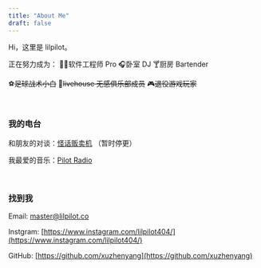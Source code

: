 ```yaml
---
title: "About Me"
draft: false
---
```


Hi，这里是 lilpilot。

正在努力成为： 👨‍💻软件工程师 Pro 🎧卧室 DJ 🍸厨房 Bartender

⚽~~足球战术小白~~ 🥁~~livehouse 无感俱乐部成员~~ 🎮~~退役游戏玩家~~

&nbsp;

### 我的电台

和朋友的对谈：[怪话贩卖机](https://y.music.163.com/m/radio?id=793244386) （暂时停更）

我最爱的音乐：[Pilot Radio](https://y.music.163.com/m/radio?id=795032043)

&nbsp;

### 找到我

Email: master@lilpilot.co

Instgram: [https://www.instagram.com/lilpilot404/](https://www.instagram.com/lilpilot404/)

GitHub: [https://github.com/xuzhenyang](https://github.com/xuzhenyang)